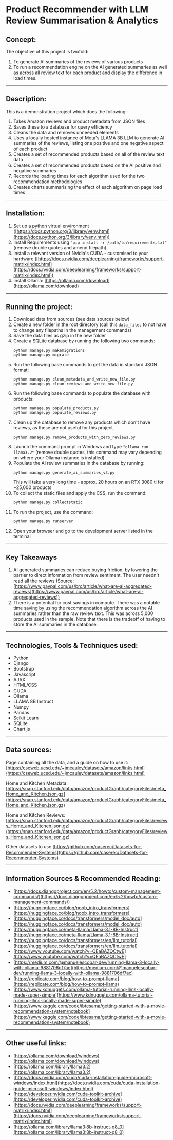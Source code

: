# Product Recommender with LLM Review Summarisation & Analytics

## Concept:
The objective of this project is twofold:
1.  To generate AI summaries of the reviews of various products
2.  To run a recommendation engine on the AI generated summaries as well as across all review text for each product
    and display the difference in load times.

---
## Description:
This is a demonstration project which does the following:
1.  Takes Amazon reviews and product metadata from JSON files
2.  Saves these to a database for query efficiency
3.  Cleans the data and removes unneeded elements
4.  Uses a locally hosted instance of Meta's LLAMA 3B LLM to generate AI summaries of the reviews,
    listing one positive and one negative aspect of each product
5.  Creates a set of recommended products based on all of the review text data
6.  Creates a set of recommended products based on the AI positive and negative summaries
7.  Records the loading times for each algorithm used for the two recommendation methodologies
8.  Creates charts summarising the effect of each algorithm on page load times

---
## Installation:
1.  Set up a python virtual environment ([https://docs.python.org/3/library/venv.html](https://docs.python.org/3/library/venv.html))
2.  Install Requirements using `"pip install -r /path/to/requirements.txt"` (remove double quotes and amend filepath)
3.  Install a relevant version of Nvidia's CUDA - customised to your hardware ([https://docs.nvidia.com/deeplearning/frameworks/support-matrix/index.html](https://docs.nvidia.com/deeplearning/frameworks/support-matrix/index.html))
4.  Install Ollama: [https://ollama.com/download](https://ollama.com/download)

---
## Running the project:
1.  Download data from sources (see data sources below)
2.  Create a new folder in the root directory (call this `data_files` to not have to change any filepaths in the management commands)
3.  Save the data files as gzip in the new folder
4.  Create a SQLite database by running the following two commands:
    ```
    python manage.py makemigrations
    python manage.py migrate
    ```
5.  Run the following base commands to get the data in standard JSON format:
    ```
    python manage.py clean_metadata_and_write_new_file.py
    python manage.py clean_reviews_and_write_new_file.py
    ```
6.  Run the following base commands to populate the database with products:
    ```
    python manage.py populate_products.py
    python manage.py populate_reviews.py
    ```
7.  Clean up the database to remove any products which don't have reviews, as these are not useful for this project
    ```
    python manage.py remove_products_with_zero_reviews.py
    ```
8.  Launch the command prompt in Windows and type `"ollama run llama3.2"` (remove double quotes, this command may vary depending on where your Ollama
    instance is installed)
9.  Populate the AI review summaries in the database by running:
    ```
    python manage.py generate_ai_summaries_v3.py
    ```
    This will take a very long time - approx. 20 hours on an RTX 3080 ti for ~25,000 products
10. To collect the static files and apply the CSS, run the command:
    ```
    python manage.py collectstatic
    ```
11. To run the project, use the command:
    ```
    python manage.py runserver
    ```
12. Open your browser and go to the development server listed in the terminal

---
## Key Takeaways
1.  AI generated summaries can reduce buying friction, by lowering the barrier to direct information from review sentiment. The user needn't read all the reviews (Source: [https://www.paypal.com/us/brc/article/what-are-ai-aggregated-reviews](https://www.paypal.com/us/brc/article/what-are-ai-aggregated-reviews))
2.  There is a potential for cost savings in compute. There was a notable time saving by using the recommendation algorithm across the AI summaries rather than the raw review text. This was across 5,000 products used in the sample. Note that there is the tradeoff of having to store the AI summaries in the database.

---
## Technologies, Tools & Techniques used:
* Python
* Django
* Bootstrap
* Javascript
* AJAX
* HTML/CSS
* CUDA
* Ollama
* LLAMA 8B Instruct
* Numpy
* Pandas
* Scikit Learn
* SQLite
* Chart.js

---
## Data sources:
Page containing all the data, and a guide on how to use it:
[https://cseweb.ucsd.edu/~jmcauley/datasets/amazon/links.html](https://cseweb.ucsd.edu/~jmcauley/datasets/amazon/links.html)

Home and Kitchen Metadata:
[https://snap.stanford.edu/data/amazon/productGraph/categoryFiles/meta_Home_and_Kitchen.json.gz](https://snap.stanford.edu/data/amazon/productGraph/categoryFiles/meta_Home_and_Kitchen.json.gz)

Home and Kitchen Reviews:
[https://snap.stanford.edu/data/amazon/productGraph/categoryFiles/reviews_Home_and_Kitchen.json.gz](https://snap.stanford.edu/data/amazon/productGraph/categoryFiles/reviews_Home_and_Kitchen.json.gz)

Other datasets to use
[https://github.com/caserec/Datasets-for-Recommender-Systems](https://github.com/caserec/Datasets-for-Recommender-Systems)

---
## Information Sources & Recommended Reading:
* [https://docs.djangoproject.com/en/5.2/howto/custom-management-commands/](https://docs.djangoproject.com/en/5.2/howto/custom-management-commands/)
* [https://huggingface.co/blog/noob_intro_transformers](https://huggingface.co/blog/noob_intro_transformers)
* [https://huggingface.co/docs/transformers/model_doc/auto](https://huggingface.co/docs/transformers/model_doc/auto)
* [https://huggingface.co/meta-llama/Llama-3.1-8B-Instruct](https://huggingface.co/meta-llama/Llama-3.1-8B-Instruct)
* [https://huggingface.co/docs/transformers/en/llm_tutorial](https://huggingface.co/docs/transformers/en/llm_tutorial)
* [https://www.youtube.com/watch?v=QEaBAZQCtwE](https://www.youtube.com/watch?v=QEaBAZQCtwE)
* [https://medium.com/@manuelescobar-dev/running-llama-3-locally-with-ollama-9881706df7ac](https://medium.com/@manuelescobar-dev/running-llama-3-locally-with-ollama-9881706df7ac)
* [https://replicate.com/blog/how-to-prompt-llama](https://replicate.com/blog/how-to-prompt-llama)
* [https://www.kdnuggets.com/ollama-tutorial-running-llms-locally-made-super-simple](https://www.kdnuggets.com/ollama-tutorial-running-llms-locally-made-super-simple)
* [https://www.kaggle.com/code/ibtesama/getting-started-with-a-movie-recommendation-system/notebook](https://www.kaggle.com/code/ibtesama/getting-started-with-a-movie-recommendation-system/notebook)

---
## Other useful links:
* [https://ollama.com/download/windows](https://ollama.com/download/windows)
* [https://ollama.com/library/llama3.2](https://ollama.com/library/llama3.2)
* [https://docs.nvidia.com/cuda/cuda-installation-guide-microsoft-windows/index.html](https://docs.nvidia.com/cuda/cuda-installation-guide-microsoft-windows/index.html)
* [https://developer.nvidia.com/cuda-toolkit-archive](https://developer.nvidia.com/cuda-toolkit-archive)
* [https://docs.nvidia.com/deeplearning/frameworks/support-matrix/index.html](https://docs.nvidia.com/deeplearning/frameworks/support-matrix/index.html)
* [https://ollama.com/library/llama3:8b-instruct-q8_0](https://ollama.com/library/llama3:8b-instruct-q8_0)